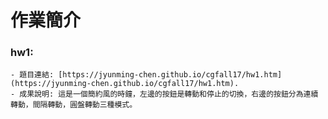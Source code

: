 # **作業簡介**
### hw1:
	- 題目連結: [https://jyunming-chen.github.io/cgfall17/hw1.htm] (https://jyunming-chen.github.io/cgfall17/hw1.htm).
	- 成果說明: 這是一個簡約風的時鐘，左邊的按鈕是轉動和停止的切換，右邊的按鈕分為連續轉動，間隔轉動，圓盤轉動三種模式。